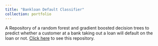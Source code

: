 ```yaml
---
title: "Bankloan Default Classifier"
collection: portfolio
---
```


A Repository of a random forest and gradient boosted decision trees to predict whether a customer at a bank taking out a loan will default on the loan or not. [Click here](https://github.com/avand56/Bankloan-Default-Classifier)
to see this repository.
